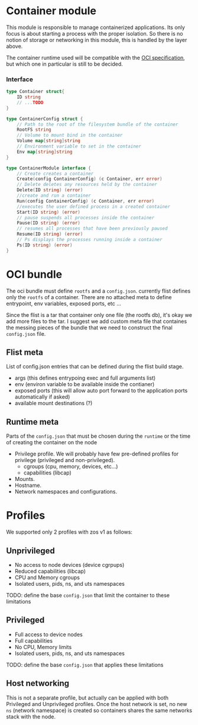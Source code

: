# Container module

This module is responsible to manage containerized applications.
Its only focus is about starting a process with the proper isolation. So there is no notion of storage or networking in this module, this is handled by the layer above.

The container runtime used will be compatible with the [OCI specification](https://github.com/opencontainers/runtime-spec), but which one in particular is still to be decided.

### Interface

```go
type Container struct{
    ID string
    // ...TODO
}

type ContainerConfig struct {
    // Path to the root of the filesystem bundle of the container
    RootFS string
    // Volume to mount bind in the container
    Volume map[string]string
    // Environment variable to set in the container
    Env map[string]string
}

type ContainerModule interface {
    // Create creates a container
    Create(config ContainerConfig) (c Container, err error)
    // Delete deletes any resources held by the container
    Delete(ID string) (error)
    //create and run a container
    Run(config ContainerConfig) (c Container, err error)
    //executes the user defined process in a created container
    Start(ID string) (error)
    // pause suspends all processes inside the container
    Pause(ID string) (error)
    // resumes all processes that have been previously paused
    Resume(ID string) (error)
    // Ps displays the processes running inside a container
    Ps(ID string) (error)
}
```

# OCI bundle
The oci bundle must define `rootfs` and a `config.json`. currently flist defines only the `rootfs` of a container. There are no attached meta to define entrypoint, env variables, exposed ports, etc ...

Since the flist is a tar that container only one file (the rootfs db), it's okay we add more files to the tar. I suggest we add custom meta file that containes
the messing pieces of the bundle that we need to construct the final `config.json` file.

## Flist meta
List of config.json entries that can be defined during the flist build stage.
- args (this defines entrypoing exec and full arguments list)
- env (environ variable to be available inside the contianer)
- exposed ports (this will allow auto port forward to the application ports automatically if asked)
- available mount destinations (?)

## Runtime meta
Parts of the `config.json` that must be chosen during the `runtime` or the time of creating the container on the node
- Privilege profile. We will probably have few pre-defined profiles for privilege (privileged and non-privileged).
  - cgroups (cpu, memory, devices, etc...)
  - capabilities (libcap)
- Mounts.
- Hostname.
- Network namespaces and configurations.

# Profiles
We supported only 2 profiles with zos v1 as follows:

## Unprivileged
- No access to node devices (device cgrpups)
- Reduced capabilities (libcap)
- CPU and Memory cgroups
- Isolated users, pids, ns, and uts namespaces

TODO: define the base `config.json` that limit the container to these limitations

## Privileged
- Full access to device nodes
- Full capabilities
- No CPU, Memory limits
- Isolated users, pids, ns, and uts namespaces

TODO: define the base `config.json` that applies these limitations

## Host networking
This is not a separate profile, but actually can be applied with both Privileged and Unprivileged profiles.
Once the host network is set, no new `ns` (network namespace) is created so containers shares the same networks
stack with the node.